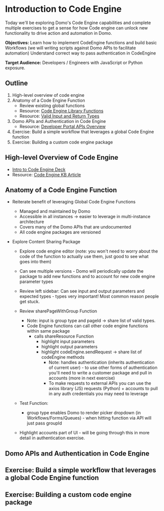 # Introduction to Code Engine

Today we'll be exploring Domo's Code Engine capabilities and complete multiple exercises to get a sense for how Code engine can unlock new functionality to drive action and automation in Domo.

**Objectives:**
Learn how to implement CodeEngine functions and build basic Workflows (we will writing scripts against Domo APIs to facilitate automation)
Understand correct way to pass authentication in CodeEngine
 
**Target Audience:**
Developers / Engineers with JavaScript or Python exposure.


## Outline

1. High-level overview of code engine
2. Anatomy of a Code Engine Function
   - Review existing global functions
   - Resource: [Code Engine Library Functions](https://domo-support.domo.com/s/article/000005173?language=en_US#code_engine_library)
   - Resource: [Valid Input and Return Types](https://domo-support.domo.com/s/article/000005173?language=en_US#input_variables)
3. Domo APIs and Authentication in Code Engine
   - Resource: [Developer Portal APIs Overview](https://developer.domo.com/portal/8ba9aedad3679-ap-is)
4. Exercise: Build a simple workflow that leverages a global Code Engine function
5. Exercise: Building a custom code engine package


## High-level Overview of Code Engine

   - [Intro to Code Engine Deck](https://domosoftware-my.sharepoint.com/:p:/g/personal/noah_finberg_domo_com/EVcupDM2TeZPsRes4c5jESUBMF27i-TK0mL5RP5b_zLP8A?e=uJLLNO)
   - Resource: [Code Engine KB Article](https://domo-support.domo.com/s/article/000005173?language=en_US)


## Anatomy of a Code Engine Function

- Reiterate benefit of leveraging Global Code Engine Functions
  - Managed and maintained by Domo
  - Accessible in all instances → easier to leverage in multi-instance architecture
  - Covers many of the Domo APIs that are undocumented
  - All code engine packages are versioned


- Explore Content Sharing Package
  - Explore code engine editor (note: you won't need to worry about the code of the function to actually use them, just good to see what goes into them)
  - Can see multiple versions - Domo will periodically update the package to add new  functions and to account for new code engine parameter types
  - Review left sidebar: Can see input and output parameters and expected types - types very important! Most common reason people get stuck.
  - Review sharePageWithGroup Function
    - Note: input is group type and pageId → share list of valid types.
    - Code Engine functions can call other code engine functions within same package
        - calls shareResource Function
            - highlight input parameters
            - highlight output parameters
            - highlight codeEngine.sendRequest → share list of codeEngine methods
              - Note: handles authentication (inherits authentication of current user) - to use other forms of authentication you'll need to write a customer package and pull in accounts (more in next exercise)
              - To make requests to external APIs you can use the axios library (JS) requests (Python) + accounts to pull in any auth credentials you may need to leverage

  - Test Function:
    - group type enables Domo to render picker dropdown (in Workflows/Forms/Queues) - when hitting function via API will just pass groupId

  - Highlight accounts part of UI - will be going through this in more detail in authentication exercise.



## Domo APIs and Authentication in Code Engine



## Exercise: Build a simple workflow that leverages a global Code Engine function



## Exercise: Building a custom code engine package